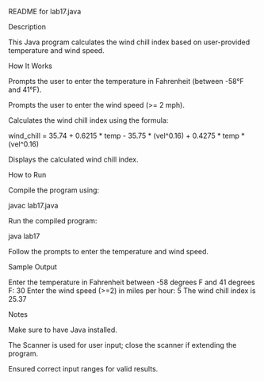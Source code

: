README for lab17.java

Description

This Java program calculates the wind chill index based on user-provided temperature and wind speed.

How It Works

Prompts the user to enter the temperature in Fahrenheit (between -58°F and 41°F).

Prompts the user to enter the wind speed (>= 2 mph).

Calculates the wind chill index using the formula:

wind_chill = 35.74 + 0.6215 * temp - 35.75 * (vel^0.16) + 0.4275 * temp * (vel^0.16)

Displays the calculated wind chill index.

How to Run

Compile the program using:

javac lab17.java

Run the compiled program:

java lab17

Follow the prompts to enter the temperature and wind speed.

Sample Output

Enter the temperature in Fahrenheit between -58 degrees F and 41 degrees F: 30
Enter the wind speed (>=2) in miles per hour: 5
The wind chill index is 25.37

Notes

Make sure to have Java installed.

The Scanner is used for user input; close the scanner if extending the program.

Ensured correct input ranges for valid results.

